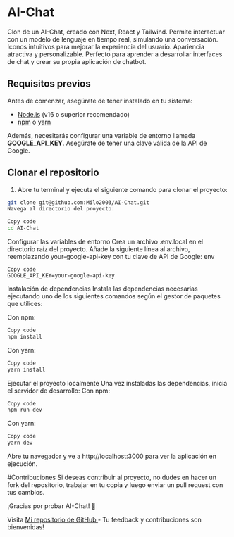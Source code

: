 # AI-Chat
Clon de un AI-Chat, creado con Next, React y Tailwind. Permite interactuar con un modelo de lenguaje en tiempo real, simulando una conversación. Iconos intuitivos para mejorar la experiencia del usuario. Apariencia atractiva y personalizable. Perfecto para aprender a desarrollar interfaces de chat y crear su propia aplicación de chatbot.

## Requisitos previos

Antes de comenzar, asegúrate de tener instalado en tu sistema:

- [Node.js](https://nodejs.org/) (v16 o superior recomendado)
- [npm](https://www.npmjs.com/) o [yarn](https://yarnpkg.com/)

Además, necesitarás configurar una variable de entorno llamada **GOOGLE_API_KEY**. Asegúrate de tener una clave válida de la API de Google.
## Clonar el repositorio

1. Abre tu terminal y ejecuta el siguiente comando para clonar el proyecto:

```bash
git clone git@github.com:Milo2003/AI-Chat.git
Navega al directorio del proyecto:
```
```bash
Copy code
cd AI-Chat
```
Configurar las variables de entorno
Crea un archivo .env.local en el directorio raíz del proyecto.
Añade la siguiente línea al archivo, reemplazando your-google-api-key con tu clave de API de Google:
env
```
Copy code
GOOGLE_API_KEY=your-google-api-key
```
Instalación de dependencias
Instala las dependencias necesarias ejecutando uno de los siguientes comandos según el gestor de paquetes que utilices:

Con npm:

```bash
Copy code
npm install
```
Con yarn:
```bash
Copy code
yarn install
```
Ejecutar el proyecto localmente
Una vez instaladas las dependencias, inicia el servidor de desarrollo:
Con npm:

```bash
Copy code
npm run dev
```
Con yarn:

```bash
Copy code
yarn dev

```
Abre tu navegador y ve a http://localhost:3000 para ver la aplicación en ejecución.

#Contribuciones
Si deseas contribuir al proyecto, no dudes en hacer un fork del repositorio, trabajar en tu copia y luego enviar un pull request con tus cambios.

¡Gracias por probar AI-Chat! 🚀

Visita [Mi repositorio de GitHub ](https://github.com/Milo2003/) - Tu feedback y contribuciones son bienvenidas!

